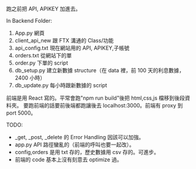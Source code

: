 跑之前把 API, APIKEY 加進去。

In Backend Folder:

1. App.py 網頁
2. client_api_new 跟 FTX 溝通的 Class/功能
3. api_config.txt 現在網站用的 API, APIKEY,子帳號
4. orders.txt 從網站下的單
5. order.py 下單的 script
6. db_setup.py 建立新數據 structure（在 data 裡，前 100 天的利息數據，2400 小時）
7. db_update.py 每小時跟新數據的 script

前端是用 React 寫的。平常會跑"npm run build"後把 html,css,js 檔移到後段資料夾。
要跑前端的話要前後端都跑讓後去 localhost:3000。前端有 proxy 到 port 5000。

TODO:

- \_get, \_post, \_delete 的 Error Handling 因該可以加強。
- app.py API 路徑蠻亂的（前端的呼叫也要一起改）。
- config,orders 是用 txt 存的，歷史數據用 csv 存的。可進步。
- 前端的 code 基本上沒有刻意去 optimize 過。
